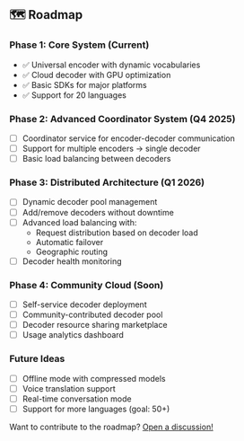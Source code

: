 ## 🗺️ Roadmap

### Phase 1: Core System (Current)
- ✅ Universal encoder with dynamic vocabularies
- ✅ Cloud decoder with GPU optimization
- ✅ Basic SDKs for major platforms
- ✅ Support for 20 languages

### Phase 2: Advanced Coordinator System (Q4 2025)
- [ ] Coordinator service for encoder-decoder communication
- [ ] Support for multiple encoders → single decoder
- [ ] Basic load balancing between decoders

### Phase 3: Distributed Architecture (Q1 2026)
- [ ] Dynamic decoder pool management
- [ ] Add/remove decoders without downtime
- [ ] Advanced load balancing with:
  - Request distribution based on decoder load
  - Automatic failover
  - Geographic routing
- [ ] Decoder health monitoring

### Phase 4: Community Cloud (Soon)
- [ ] Self-service decoder deployment
- [ ] Community-contributed decoder pool
- [ ] Decoder resource sharing marketplace
- [ ] Usage analytics dashboard

### Future Ideas
- [ ] Offline mode with compressed models
- [ ] Voice translation support
- [ ] Real-time conversation mode
- [ ] Support for more languages (goal: 50+)

Want to contribute to the roadmap? [Open a discussion!](link)